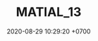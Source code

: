 ---
layout: 
permalink: /team/:title.html
categories: follow
maincover: /assets/avatars/male1.webp
tickets: 2
date: 2020-08-29 10:29:20 +0700
title: MATIAL_13
vip: #/assets/mis/vip.png
sub: #/assets/mis/sub.png
gift: #/assets/mis/gift.png
bits: #/assets/mis/bits.png
---